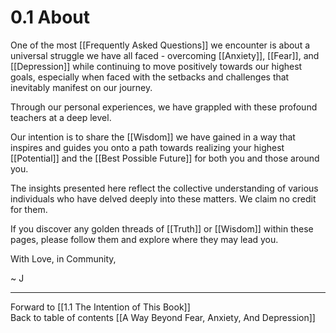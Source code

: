 # 0.1 About

One of the most [[Frequently Asked Questions]] we encounter is about a universal struggle we have all faced - overcoming [[Anxiety]], [[Fear]], and [[Depression]] while continuing to move positively towards our highest goals, especially when faced with the setbacks and challenges that inevitably manifest on our journey.

Through our personal experiences, we have grappled with these profound teachers at a deep level.

Our intention is to share the [[Wisdom]] we have gained in a way that inspires and guides you onto a path towards realizing your highest [[Potential]] and the [[Best Possible Future]] for both you and those around you.

The insights presented here reflect the collective understanding of various individuals who have delved deeply into these matters. We claim no credit for them. 

If you discover any golden threads of [[Truth]] or [[Wisdom]] within these pages, please follow them and explore where they may lead you.

With Love, in Community, 

~ J

___

Forward to [[1.1 The Intention of This Book]]    
Back to table of contents [[A Way Beyond Fear, Anxiety, And Depression]]    
